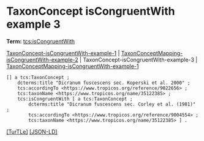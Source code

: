 # TaxonConcept isCongruentWith example 3


**Term:** [tcs:isCongruentWith](../terms/#tcs_iscongruentwith)

[TaxonConcept-isCongruentWith-example-1](./TaxonConcept-isCongruentWith-example-1.html) | [TaxonConceptMapping-isCongruentWith-example-2](./TaxonConceptMapping-isCongruentWith-example-2.html) | TaxonConcept-isCongruentWith-example-3 | [TaxonConceptMapping-isCongruentWith-example-1](./TaxonConceptMapping-isCongruentWith-example-1.html)
```turtle
[] a tcs:TaxonConcept ;
    dcterms:title "Dicranum fuscescens sec. Koperski et al. 2000" ;
    tcs:accordingTo <https://www.tropicos.org/reference/9022656> ;
    tcs:taxonName <https://www.tropicos.org/name/35122385> ;
    tcs:isCongruentWith [ a tcs:TaxonConcept ;
        dcterms:title "Dicranum fuscescens sec. Corley et al. (1981)" ;
        tcs:accordingTo <https://www.tropicos.org/reference/9004554> ;
        tcs:taxonName <https://www.tropicos.org/name/35122385> ] .
```

[&#91;TurTLe&#93;](https://github.com/tdwg/tcs2/blob/master/examples/TaxonConcept-isCongruentWith-example-3.ttl)&nbsp;[&#91;JSON-LD&#93;](https://github.com/tdwg/tcs2/blob/master/examples/TaxonConcept-isCongruentWith-example-3.jsonld)

